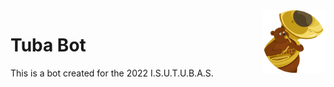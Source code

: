 <img src="TubaBot.png" alt="Logo" title = "Logo" align="right" width="100" height="100" />

# Tuba Bot
This is a bot created for the 2022 I.S.U.T.U.B.A.S.
